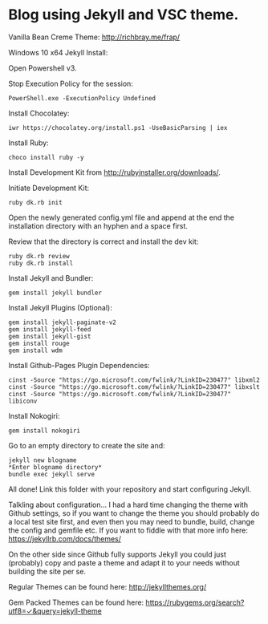 Blog using Jekyll and VSC theme.
============================
Vanilla Bean Creme Theme: http://richbray.me/frap/

Windows 10 x64 Jekyll Install:

Open Powershell v3.

Stop Execution Policy for the session:

	PowerShell.exe -ExecutionPolicy Undefined

Install Chocolatey:

	iwr https://chocolatey.org/install.ps1 -UseBasicParsing | iex

Install Ruby:

	choco install ruby -y
	
Install Development Kit from http://rubyinstaller.org/downloads/.

Initiate Development Kit:

	ruby dk.rb init
	
Open the newly generated config.yml file and append at the end the installation directory with an hyphen and a space first.

Review that the directory is correct and install the dev kit:

	ruby dk.rb review
	ruby dk.rb install
	
Install Jekyll and Bundler:
	
	gem install jekyll bundler
	
Install Jekyll Plugins (Optional):
	
	gem install jekyll-paginate-v2
	gem install jekyll-feed
	gem install jekyll-gist
	gem install rouge
	gem install wdm
	
Install Github-Pages Plugin Dependencies:

	cinst -Source "https://go.microsoft.com/fwlink/?LinkID=230477" libxml2
	cinst -Source "https://go.microsoft.com/fwlink/?LinkID=230477" libxslt
	cinst -Source "https://go.microsoft.com/fwlink/?LinkID=230477" libiconv

Install Nokogiri:
	
	gem install nokogiri
	
Go to an empty directory to create the site and:
	
	jekyll new blogname
	*Enter blogname directory*
	bundle exec jekyll serve
	
All done! Link this folder with your repository and start configuring Jekyll.

Talkling about configuration... I had a hard time changing the theme with Github settings, so if you want to change the theme you should probably do a local test site first, and even then you may need to bundle, build, change the config and gemfile etc. If you want to fiddle with that more info here:
https://jekyllrb.com/docs/themes/

On the other side since Github fully supports Jekyll you could just (probably) copy and paste a theme and adapt it to your needs without building the site per se.

Regular Themes can be found here:
http://jekyllthemes.org/

Gem Packed Themes can be found here:
https://rubygems.org/search?utf8=✓&query=jekyll-theme
